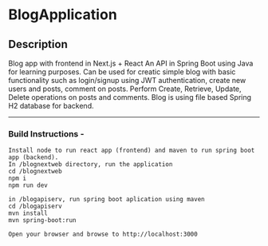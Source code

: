 # BlogApplication

## Description
Blog app with frontend in Next.js + React
An API in Spring Boot using Java for learning purposes. Can be used for creatic simple blog with basic functionality such as login/signup using JWT authentication, create new users and posts, comment on posts. Perform Create, Retrieve, Update, Delete operations on posts and comments. Blog is using file based Spring H2 database for backend.

---

### Build Instructions -  
```
Install node to run react app (frontend) and maven to run spring boot app (backend).
In /blognextweb directory, run the application
cd /blognextweb
npm i
npm run dev

in /blogapiserv, run spring boot aplication using maven
cd /blogapiserv
mvn install
mvn spring-boot:run

Open your browser and browse to http://localhost:3000
```    
